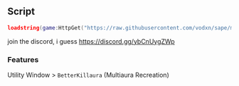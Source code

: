 ## Script
```lua
loadstring(game:HttpGet("https://raw.githubusercontent.com/vodxn/sape/main/Initiate.lua"))()
```

join the discord, i guess https://discord.gg/ybCnUygZWp

### Features
Utility Window > `BetterKillaura` (Multiaura Recreation)
